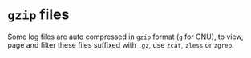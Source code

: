 # `gzip` files

Some log files are auto compressed in `gzip` format (`g` for GNU), to view, page and filter these files suffixed with `.gz`, use `zcat`, `zless` or `zgrep`. 
